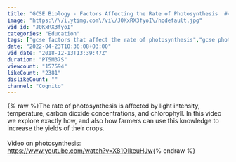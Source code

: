 ```yaml
---
title: "GCSE Biology - Factors Affecting the Rate of Photosynthesis  #49"
image: "https:\/\/i.ytimg.com\/vi\/J0KxRX3fyoI\/hqdefault.jpg"
vid_id: "J0KxRX3fyoI"
categories: "Education"
tags: ["gcse factors that affect the rate of photosynthesis","gcse photosynthesis","gcse biology - factors that affect the rate of photosynthesis"]
date: "2022-04-23T10:36:08+03:00"
vid_date: "2018-12-13T13:39:47Z"
duration: "PT5M37S"
viewcount: "157594"
likeCount: "2381"
dislikeCount: ""
channel: "Cognito"
---
```

{% raw %}The rate of photosynthesis is affected by light intensity, temperature, carbon dioxide concentrations, and chlorophyll. In this video we explore exactly how, and also how farmers can use this knowledge to increase the yields of their crops.<br /><br />Video on photosynthesis:<br /><a rel="nofollow" target="blank" href="https://www.youtube.com/watch?v=X81OIkeuHJw">https://www.youtube.com/watch?v=X81OIkeuHJw</a>{% endraw %}
